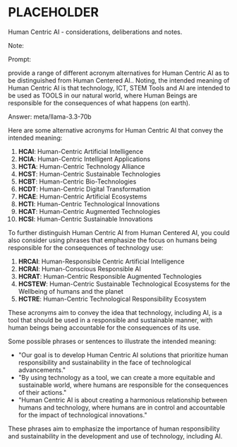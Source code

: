 # PLACEHOLDER

Human Centric AI - considerations, deliberations and notes.

Note:


Prompt:

provide a range of different acronym alternatives for Human Centric AI as to be distinguished from Human Centered AI..  Noting, the intended meaning of Human Centric AI is that technology, ICT, STEM Tools and AI are intended to be used as TOOLS in our natural world, where Human Beings are responsible for the consequences of what happens (on earth).

Answer:  meta/llama-3.3-70b

Here are some alternative acronyms for Human Centric AI that convey the intended meaning:

1. **HCAI**: Human-Centric Artificial Intelligence
2. **HCIA**: Human-Centric Intelligent Applications
3. **HCTA**: Human-Centric Technology Alliance
4. **HCST**: Human-Centric Sustainable Technologies
5. **HCBT**: Human-Centric Bio-Technologies
6. **HCDT**: Human-Centric Digital Transformation
7. **HCAE**: Human-Centric Artificial Ecosystems
8. **HCTI**: Human-Centric Technological Innovations
9. **HCAT**: Human-Centric Augmented Technologies
10. **HCSI**: Human-Centric Sustainable Innovations

To further distinguish Human Centric AI from Human Centered AI, you could also consider using phrases that emphasize the focus on humans being responsible for the consequences of technology use:

1. **HRCAI**: Human-Responsible Centric Artificial Intelligence
2. **HCRAI**: Human-Conscious Responsible AI
3. **HCRAT**: Human-Centric Responsible Augmented Technologies
4. **HCSTEW**: Human-Centric Sustainable Technological Ecosystems for the Wellbeing of humans and the planet
5. **HCTRE**: Human-Centric Technological Responsibility Ecosystem

These acronyms aim to convey the idea that technology, including AI, is a tool that should be used in a responsible and sustainable manner, with human beings being accountable for the consequences of its use.

Some possible phrases or sentences to illustrate the intended meaning:

* "Our goal is to develop Human Centric AI solutions that prioritize human responsibility and sustainability in the face of technological advancements."
* "By using technology as a tool, we can create a more equitable and sustainable world, where humans are responsible for the consequences of their actions."
* "Human Centric AI is about creating a harmonious relationship between humans and technology, where humans are in control and accountable for the impact of technological innovations."

These phrases aim to emphasize the importance of human responsibility and sustainability in the development and use of technology, including AI.